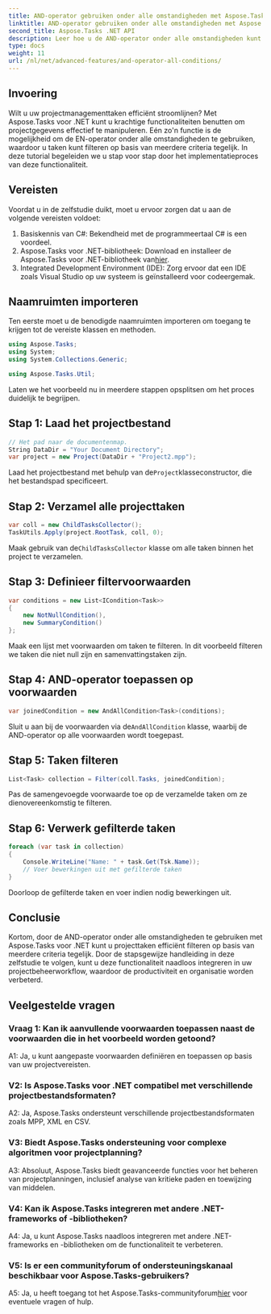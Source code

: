 ```yaml
---
title: AND-operator gebruiken onder alle omstandigheden met Aspose.Tasks
linktitle: AND-operator gebruiken onder alle omstandigheden met Aspose.Tasks
second_title: Aspose.Tasks .NET API
description: Leer hoe u de AND-operator onder alle omstandigheden kunt gebruiken met Aspose.Tasks voor .NET om projecttaken efficiënt te filteren.
type: docs
weight: 11
url: /nl/net/advanced-features/and-operator-all-conditions/
---
```

## Invoering

Wilt u uw projectmanagementtaken efficiënt stroomlijnen? Met Aspose.Tasks voor .NET kunt u krachtige functionaliteiten benutten om projectgegevens effectief te manipuleren. Eén zo'n functie is de mogelijkheid om de EN-operator onder alle omstandigheden te gebruiken, waardoor u taken kunt filteren op basis van meerdere criteria tegelijk. In deze tutorial begeleiden we u stap voor stap door het implementatieproces van deze functionaliteit.

## Vereisten

Voordat u in de zelfstudie duikt, moet u ervoor zorgen dat u aan de volgende vereisten voldoet:

1. Basiskennis van C#: Bekendheid met de programmeertaal C# is een voordeel.
2.  Aspose.Tasks voor .NET-bibliotheek: Download en installeer de Aspose.Tasks voor .NET-bibliotheek van[hier](https://releases.aspose.com/tasks/net/).
3. Integrated Development Environment (IDE): Zorg ervoor dat een IDE zoals Visual Studio op uw systeem is geïnstalleerd voor codeergemak.

## Naamruimten importeren

Ten eerste moet u de benodigde naamruimten importeren om toegang te krijgen tot de vereiste klassen en methoden.

```csharp
using Aspose.Tasks;
using System;
using System.Collections.Generic;

using Aspose.Tasks.Util;

```

Laten we het voorbeeld nu in meerdere stappen opsplitsen om het proces duidelijk te begrijpen.

## Stap 1: Laad het projectbestand

```csharp
// Het pad naar de documentenmap.
String DataDir = "Your Document Directory";
var project = new Project(DataDir + "Project2.mpp");
```

 Laad het projectbestand met behulp van de`Project`klasseconstructor, die het bestandspad specificeert.

## Stap 2: Verzamel alle projecttaken

```csharp
var coll = new ChildTasksCollector();
TaskUtils.Apply(project.RootTask, coll, 0);
```

 Maak gebruik van de`ChildTasksCollector` klasse om alle taken binnen het project te verzamelen.

## Stap 3: Definieer filtervoorwaarden

```csharp
var conditions = new List<ICondition<Task>>
{
    new NotNullCondition(),
    new SummaryCondition()
};
```

Maak een lijst met voorwaarden om taken te filteren. In dit voorbeeld filteren we taken die niet null zijn en samenvattingstaken zijn.

## Stap 4: AND-operator toepassen op voorwaarden

```csharp
var joinedCondition = new AndAllCondition<Task>(conditions);
```

 Sluit u aan bij de voorwaarden via de`AndAllCondition` klasse, waarbij de AND-operator op alle voorwaarden wordt toegepast.

## Stap 5: Taken filteren

```csharp
List<Task> collection = Filter(coll.Tasks, joinedCondition);
```

Pas de samengevoegde voorwaarde toe op de verzamelde taken om ze dienovereenkomstig te filteren.

## Stap 6: Verwerk gefilterde taken

```csharp
foreach (var task in collection)
{
    Console.WriteLine("Name: " + task.Get(Tsk.Name));
    // Voer bewerkingen uit met gefilterde taken
}
```

Doorloop de gefilterde taken en voer indien nodig bewerkingen uit.

## Conclusie

Kortom, door de AND-operator onder alle omstandigheden te gebruiken met Aspose.Tasks voor .NET kunt u projecttaken efficiënt filteren op basis van meerdere criteria tegelijk. Door de stapsgewijze handleiding in deze zelfstudie te volgen, kunt u deze functionaliteit naadloos integreren in uw projectbeheerworkflow, waardoor de productiviteit en organisatie worden verbeterd.

## Veelgestelde vragen

### Vraag 1: Kan ik aanvullende voorwaarden toepassen naast de voorwaarden die in het voorbeeld worden getoond?

A1: Ja, u kunt aangepaste voorwaarden definiëren en toepassen op basis van uw projectvereisten.

### V2: Is Aspose.Tasks voor .NET compatibel met verschillende projectbestandsformaten?

A2: Ja, Aspose.Tasks ondersteunt verschillende projectbestandsformaten zoals MPP, XML en CSV.

### V3: Biedt Aspose.Tasks ondersteuning voor complexe algoritmen voor projectplanning?

A3: Absoluut, Aspose.Tasks biedt geavanceerde functies voor het beheren van projectplanningen, inclusief analyse van kritieke paden en toewijzing van middelen.

### V4: Kan ik Aspose.Tasks integreren met andere .NET-frameworks of -bibliotheken?

A4: Ja, u kunt Aspose.Tasks naadloos integreren met andere .NET-frameworks en -bibliotheken om de functionaliteit te verbeteren.

### V5: Is er een communityforum of ondersteuningskanaal beschikbaar voor Aspose.Tasks-gebruikers?

 A5: Ja, u heeft toegang tot het Aspose.Tasks-communityforum[hier](https://forum.aspose.com/c/tasks/15) voor eventuele vragen of hulp.